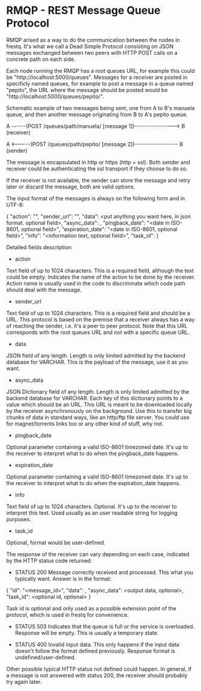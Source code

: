 RMQP - REST Message Queue Protocol
==================================

RMQP arised as a way to do the communication between the nodes in frestq. It's
what we call a Dead Simple Protocol consisting on JSON messages exchanged
between two peers with HTTP POST calls on a concrete path on each side.

Each node running the RMQP has a root queues URL, for example this could be
"http://localhost:5000/queues". Messages for a receiver are posted in specificly
named queues, for example to post a message in a queue named "pepito", the
URL where the message should be posted would be
"http://localhost:5000/queues/pepito/".

Schematic example of two messages being sent, one from A to B's manuela queue,
and then another message originating from B to A's pepito queue.

A ------(POST /queues/path/manuela/ [message 1])----------------> B (receiver)


A <-----(POST /queues/path/pepito/ [message 2])------------------ B (sender)

The message is encapsulated in http or https (http + ssl). Both sender and
receiver could be authenticating the ssl transport if they choose to do so.

If the receiver is not available, the sender can store the message and retry
later or discard the message, both are valid options.

The input format of the messages is always on the following form and in UTF-8:

{
    "action": "<action text of the message. required field>",
    "sender_url": "<URL where the receiver can send messages to. required field>",
    "data": <put anything you want here, in json format. optional field>,
    "async_data": <see below information about async data. optional field>,
    "pingback_date": "<date in ISO-8601, optional field>",
    "expiration_date": "<date in ISO-8601, optional field>",
    "info": "<information text, optional field>",
    "task_id": <optional id>
}

Detailed fields description:

* action

 Text field of up to 1024 characters. This is a required field, although the
 text could be empty. Indicates the name of the action to be done by the
 receiver. Action name is usually used in the code to discriminate which code
 path should deal with the message.

* sender_url

 Text field of up to 1024 characters. This is a required field and should be a
 URL. This protocol is based on the premise that a receiver always has a way
 of reaching the sender, i.e. it's a peer to peer protocol. Note that this URL
 corresponds with the root queues URL and not with a specific queue URL.

* data

 JSON field of any length. Length is only limited admitted by the backend
 database for VARCHAR. This is the payload of the message, use it as you
 want.

* async_data

 JSON Dictionary field of any length. Length is only limited admitted by the
 backend database for VARCHAR. Each key of this dictionary points to a
 value which should be an URL. This URL is meant to be downloaded locally by the
 receiver asynchronously on the background. Use this to transfer big chunks of
 data in standard ways, like an http/ftp file server. You could use for
 magnet/torrents links too or any other kind of stuff, why not.

* pingback_date

 Optional parameter containing a valid ISO-8601 timezoned date. It's up to the
 receiver to interpret what to do when the pingback_date happens.

* expiration_date

 Optional parameter containing a valid ISO-8601 timezoned date. It's up to the
 receiver to interpret what to do when the expiration_date happens.

* info

 Text field of up to 1024 characters. Optional. It's up to the receiver to
 interpret this text. Used usually as an user readable string for logging
 purpuses.

* task_id

 Optional, format would be user-defined.

The response of the receiver can vary depending on each case, indicated by the
HTTP status code returned:

* STATUS 200
 Message correctly received and processed. This what you typically want. Answer
 is in the format:

 {
    "id": "<message_id>",
    "data": <output data>,
    "async_data": <output data, optional>,
    "task_id": <optional id, optional>
 }

 Task id is optional and only used as a possible extension point of the
 protocol, which is used in frestq for convenience.

* STATUS 503
 Indicates that the queue is full or the service is overloaded. Response will be
 empty. This is usually a temporary state.

* STATUS 400
 Invalid input data. This only happens if the input data doesn't follow the
 format defined previously. Response format is undefined/user-defined.

Other possible typical HTTP status not defined could happen. In general, if a
message is not answered with status 200, the receiver should probably try again
later.
